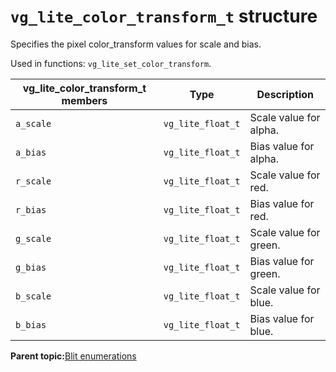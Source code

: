 # `vg_lite_color_transform_t` structure 

Specifies the pixel color\_transform values for scale and bias.

Used in functions: `vg_lite_set_color_transform`.



|**vg\_lite\_color\_transform\_t members**|**Type**|**Description**|
|-----------------------------------------|--------|---------------|
|`a_scale`|`vg_lite_float_t`|Scale value for alpha.|
|`a_bias`|`vg_lite_float_t`|Bias value for alpha.|
|`r_scale`|`vg_lite_float_t`|Scale value for red.|
|`r_bias`|`vg_lite_float_t`|Bias value for red.|
|`g_scale`|`vg_lite_float_t`|Scale value for green.|
|`g_bias`|`vg_lite_float_t`|Bias value for green.|
|`b_scale`|`vg_lite_float_t`|Scale value for blue.|
|`b_bias`|`vg_lite_float_t`|Bias value for blue.|



**Parent topic:**[Blit enumerations](../topics/blit_enumerations.md)

